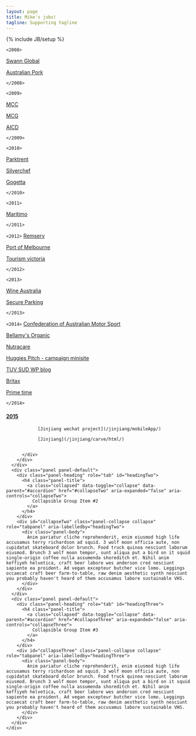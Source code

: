 ```yaml
---
layout: page
title: Mike's jobs!
tagline: Supporting tagline
---
```

{% include JB/setup %}

```<2008>```

[Swann Global](http://www.swannglobal.com/)

[Australian Pork](http://australianpork.com.au/)

```</2008>```

```<2009>```

[MCC](http://mcc.org.au)

[MCG](http://mcg.org.au)

[AICD](http://www.companydirectors.com.au/)

```</2009>```

```<2010>```

[Parktrent](http://parktrent.com.au/)

[Silverchef](http://silverchef.com.au/)

[Gogetta](http://www.gogetta.com.au/)


```</2010>```

```<2011>```

[Maritimo](http://maritimo.com.au/)



```</2011>```

```<2012>```
[Remserv](http://www.remserv.com.au/)

[Port of Melbourne](http://portofmelbourne.com.au/)

[Tourism victoria](http://www.visitvictoria.com/)


```</2012>```

```<2013>```

[Wine Australia](http://www.wineaustralia.com/)

[Secure Parking](http://secureparking.com.au/)


```</2013>```

```<2014>```
[Confederation of Australian Motor Sport](http://www.cams.com.au/)

[Bellamy's Organic](http://bellamysorganic.com.au/)

[Nutracare ](/nutracarelife/build/home-slider-sticky-navbar.html)

[Huggies Pitch - campaign minisite](http://huggies.staging.nextdigital.com/home/)

[TUV SUD WP blog ](http://gcn.tuv-sud.cn/)

[Britax](http://www.britax.cn/)

[Prime time](/primeTime)


```</2014>```



  <div class="bs-example" data-example-id="collapse-accordion">
    <div class="panel-group" id="accordion" role="tablist" aria-multiselectable="true">
      <div class="panel panel-default">
        <div class="panel-heading" role="tab" id="headingOne">
          <h4 class="panel-title">
            <a data-toggle="collapse" data-parent="#accordion" href="#collapseOne" aria-expanded="true" aria-controls="collapseOne">
              2015
            </a>
          </h4>
        </div>
        <div id="collapseOne" class="panel-collapse collapse in" role="tabpanel" aria-labelledby="headingOne">
          <div class="panel-body">
          
				[Jinjiang wechat project](/jinjiang/mobileApp/)

				[Jinjiang](/jinjiang/carve/html/)


          </div>
        </div>
      </div>
      <div class="panel panel-default">
        <div class="panel-heading" role="tab" id="headingTwo">
          <h4 class="panel-title">
            <a class="collapsed" data-toggle="collapse" data-parent="#accordion" href="#collapseTwo" aria-expanded="false" aria-controls="collapseTwo">
              Collapsible Group Item #2
            </a>
          </h4>
        </div>
        <div id="collapseTwo" class="panel-collapse collapse" role="tabpanel" aria-labelledby="headingTwo">
          <div class="panel-body">
            Anim pariatur cliche reprehenderit, enim eiusmod high life accusamus terry richardson ad squid. 3 wolf moon officia aute, non cupidatat skateboard dolor brunch. Food truck quinoa nesciunt laborum eiusmod. Brunch 3 wolf moon tempor, sunt aliqua put a bird on it squid single-origin coffee nulla assumenda shoreditch et. Nihil anim keffiyeh helvetica, craft beer labore wes anderson cred nesciunt sapiente ea proident. Ad vegan excepteur butcher vice lomo. Leggings occaecat craft beer farm-to-table, raw denim aesthetic synth nesciunt you probably haven't heard of them accusamus labore sustainable VHS.
          </div>
        </div>
      </div>
      <div class="panel panel-default">
        <div class="panel-heading" role="tab" id="headingThree">
          <h4 class="panel-title">
            <a class="collapsed" data-toggle="collapse" data-parent="#accordion" href="#collapseThree" aria-expanded="false" aria-controls="collapseThree">
              Collapsible Group Item #3
            </a>
          </h4>
        </div>
        <div id="collapseThree" class="panel-collapse collapse" role="tabpanel" aria-labelledby="headingThree">
          <div class="panel-body">
            Anim pariatur cliche reprehenderit, enim eiusmod high life accusamus terry richardson ad squid. 3 wolf moon officia aute, non cupidatat skateboard dolor brunch. Food truck quinoa nesciunt laborum eiusmod. Brunch 3 wolf moon tempor, sunt aliqua put a bird on it squid single-origin coffee nulla assumenda shoreditch et. Nihil anim keffiyeh helvetica, craft beer labore wes anderson cred nesciunt sapiente ea proident. Ad vegan excepteur butcher vice lomo. Leggings occaecat craft beer farm-to-table, raw denim aesthetic synth nesciunt you probably haven't heard of them accusamus labore sustainable VHS.
          </div>
        </div>
      </div>
    </div>
  </div><!-- /example -->